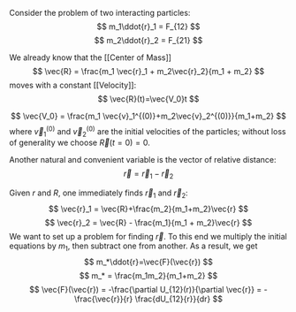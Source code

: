Consider the problem of two interacting particles:
$$
m_1\ddot{r}_1 = F_{12}
$$
$$
m_2\ddot{r}_2 = F_{21}
$$

We already know that the [[Center of Mass]]
$$
\vec{R} = \frac{m_1 \vec{r}_1 + m_2\vec{r}_2}{m_1 + m_2}
$$
moves with a constant [[Velocity]]:
$$
\vec{R}(t)=\vec{V_0}t
$$

$$
\vec{V_0} = \frac{m_1 \vec{v}_1^{(0)}+m_2\vec{v}_2^{(0)}}{m_1+m_2}
$$
where $\vec{v}_1^{(0)}$ and $\vec{v}_2^{(0)}$ are the initial velocities of the particles;  without loss of generality we choose $\vec{R}(t=0)=0$. 

Another natural and convenient variable is the vector of relative distance:
$$
\vec{r}=\vec{r}_1-\vec{r}_2
$$

Given $r$ and $R$, one immediately finds $\vec{r}_1$ and $\vec{r}_2$:
$$
\vec{r}_1 = \vec{R}+\frac{m_2}{m_1+m_2}\vec{r}
$$
$$
\vec{r}_2 = \vec{R} - \frac{m_1}{m_1 + m_2}\vec{r}
$$
We want to set up a problem for finding $\vec{r}$. To this end we multiply the initial equations by $m_1$, then subtract one from another. As a result, we get
$$
m_*\ddot{r}=\vec{F}(\vec{r})
$$
$$
m_* = \frac{m_1m_2}{m_1+m_2}
$$
$$
\vec{F}(\vec{r}) = -\frac{\partial U_{12}(r)}{\partial \vec{r}} = -\frac{\vec{r}}{r} \frac{dU_{12}{r}}{dr}
$$